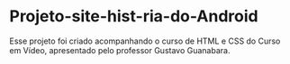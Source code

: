 # Projeto-site-hist-ria-do-Android
Esse projeto foi criado acompanhando o curso de HTML e CSS do Curso em Vídeo, apresentado pelo professor Gustavo Guanabara.
